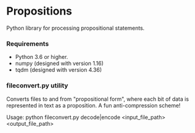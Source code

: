 # Propositions
Python library for processing propositional statements.

### Requirements
 - Python 3.6 or higher.
 - numpy (designed with version 1.16)
 - tqdm (designed with version 4.36)

### fileconvert.py utility
Converts files to and from "propositional form", where each bit of data is represented in text as a proposition. A fun anti-compression scheme!

Usage: python fileconvert.py decode|encode \<input_file_path\> \<output_file_path\>

